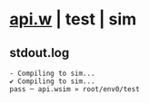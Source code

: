 # [api.w](../../../../examples/tests/valid/api.w) | test | sim

## stdout.log
```log
- Compiling to sim...
✔ Compiling to sim...
pass ─ api.wsim » root/env0/test
```

